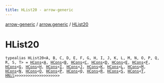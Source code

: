 ```yaml
---
title: HList20 - arrow-generic
---
```


[arrow-generic](../index.html) / [arrow.generic](index.html) / [HList20](./-h-list20.html)

# HList20

`typealias HList20<A, B, C, D, E, F, G, H, I, J, K, L, M, N, O, P, Q, R, S, T> = `[`HCons`](-h-cons/index.html)`<`[`A`](-h-list20.html#A)`, `[`HCons`](-h-cons/index.html)`<`[`B`](-h-list20.html#B)`, `[`HCons`](-h-cons/index.html)`<`[`C`](-h-list20.html#C)`, `[`HCons`](-h-cons/index.html)`<`[`D`](-h-list20.html#D)`, `[`HCons`](-h-cons/index.html)`<`[`E`](-h-list20.html#E)`, `[`HCons`](-h-cons/index.html)`<`[`F`](-h-list20.html#F)`, `[`HCons`](-h-cons/index.html)`<`[`G`](-h-list20.html#G)`, `[`HCons`](-h-cons/index.html)`<`[`H`](-h-list20.html#H)`, `[`HCons`](-h-cons/index.html)`<`[`I`](-h-list20.html#I)`, `[`HCons`](-h-cons/index.html)`<`[`J`](-h-list20.html#J)`, `[`HCons`](-h-cons/index.html)`<`[`K`](-h-list20.html#K)`, `[`HCons`](-h-cons/index.html)`<`[`L`](-h-list20.html#L)`, `[`HCons`](-h-cons/index.html)`<`[`M`](-h-list20.html#M)`, `[`HCons`](-h-cons/index.html)`<`[`N`](-h-list20.html#N)`, `[`HCons`](-h-cons/index.html)`<`[`O`](-h-list20.html#O)`, `[`HCons`](-h-cons/index.html)`<`[`P`](-h-list20.html#P)`, `[`HCons`](-h-cons/index.html)`<`[`Q`](-h-list20.html#Q)`, `[`HCons`](-h-cons/index.html)`<`[`R`](-h-list20.html#R)`, `[`HCons`](-h-cons/index.html)`<`[`S`](-h-list20.html#S)`, `[`HCons`](-h-cons/index.html)`<`[`T`](-h-list20.html#T)`, `[`HNil`](-h-nil/index.html)`>>>>>>>>>>>>>>>>>>>>`